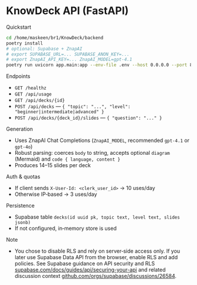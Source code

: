 # KnowDeck API (FastAPI)

Quickstart

```bash
cd /home/maskeen/br1/KnowDeck/backend
poetry install
# optional: Supabase + ZnapAI
# export SUPABASE_URL=... SUPABASE_ANON_KEY=...
# export ZnapAI_API_KEY=... ZnapAI_MODEL=gpt-4.1
poetry run uvicorn app.main:app --env-file .env --host 0.0.0.0 --port 8000
```

Endpoints

- `GET /healthz`
- `GET /api/usage`
- `GET /api/decks/{id}`
- `POST /api/decks` — `{ "topic": "...", "level": "beginner|intermediate|advanced" }`
- `POST /api/decks/{deck_id}/slides` — `{ "question": "..." }`

Generation

- Uses ZnapAI Chat Completions (`ZnapAI_MODEL`, recommended `gpt-4.1` or `gpt-4o`)
- Robust parsing: coerces `body` to string, accepts optional `diagram` (Mermaid) and `code { language, content }`
- Produces 14–15 slides per deck

Auth & quotas

- If client sends `X-User-Id: <clerk_user_id>` → 10 uses/day
- Otherwise IP‑based → 3 uses/day

Persistence

- Supabase table `decks(id uuid pk, topic text, level text, slides jsonb)`
- If not configured, in‑memory store is used

Note

- You chose to disable RLS and rely on server‑side access only. If you later use Supabase Data API from the browser, enable RLS and add policies. See Supabase guidance on API security and RLS [supabase.com/docs/guides/api/securing-your-api](https://supabase.com/docs/guides/api/securing-your-api) and related discussion context [github.com/orgs/supabase/discussions/26584](https://github.com/orgs/supabase/discussions/26584). 